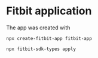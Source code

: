 # Fitbit application

The app was created with
```shell
npx create-fitbit-app fitbit-app
```

```shell
npx fitbit-sdk-types apply
```
